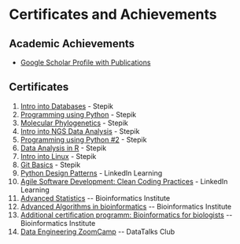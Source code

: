 # Certificates and Achievements

## Academic Achievements

- [Google Scholar Profile with Publications](https://scholar.google.com/citations?user=_umwt4AAAAAJ&hl=en)

## Certificates

1. [Intro into Databases](https://stepik.org/cert/1840899) - Stepik
2. [Programming using Python](https://stepik.org/cert/1351005) - Stepik
3. [Molecular Phylogenetics](https://stepik.org/cert/190716) - Stepik
4. [Intro into NGS Data Analysis](https://stepik.org/cert/185147) - Stepik
5. [Programming using Python #2](https://stepik.org/cert/179070) - Stepik
6. [Data Analysis in R](https://stepik.org/cert/152116) - Stepik
9. [Intro into Linux](https://stepik.org/cert/136124) - Stepik
10. [Git Basics](https://stepik.org/cert/131910) - Stepik
11. [Python Design Patterns](https://www.linkedin.com/learning/python-design-patterns-14304845) - LinkedIn Learning
12. [Agile Software Development: Clean Coding Practices](https://www.linkedin.com/learning/agile-software-development-clean-coding-practices) - LinkedIn Learning
13. [Advanced Statistics]() -- Bioinformatics Institute
14. [Advanced Algorithms in bioinformatics](https://github.com/dariader/certificates_and_achievements/blob/main/AdvancedAlgos.pdf) -- Bioinformatics Institute
15. [Additional certification programm: Bioinformatics for biologists]() -- Bioinformatics Institute
16. [Data Engineering ZoomCamp](https://certificate.datatalks.club/dezoomcamp/2023/63207cbd648305b710d5a12772d8be2cbf4aa231.pdf) -- DataTalks Club

